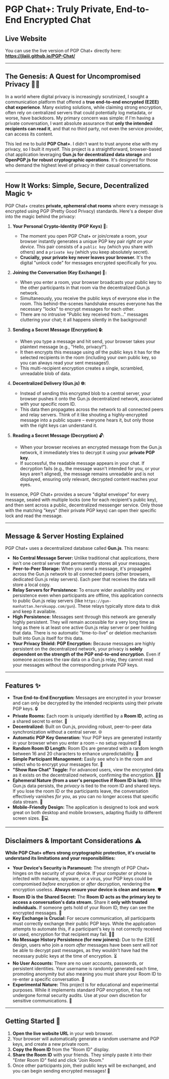 # PGP Chat+: Truly Private, End-to-End Encrypted Chat

## Live Website

You can use the live version of PGP Chat+ directly here:
**https://jlaiii.github.io/PGP-Chat/**

---

## The Genesis: A Quest for Uncompromised Privacy 🕵️‍♀️

In a world where digital privacy is increasingly scrutinized, I sought a communication platform that offered a **true end-to-end encrypted (E2EE) chat experience**. Many existing solutions, while claiming strong encryption, often rely on centralized servers that could potentially log metadata, or worse, have backdoors. My primary concern was simple: if I'm having a private conversation, I want absolute assurance that **only the intended recipients can read it**, and that no third party, not even the service provider, can access its content.

This led me to build **PGP Chat+**. I didn't want to trust anyone else with my privacy, so I built it myself. This project is a straightforward, browser-based chat application leveraging **Gun.js for decentralized data storage** and **OpenPGP.js for robust cryptographic operations**. It's designed for those who demand the highest level of privacy in their casual conversations.

---

## How It Works: Simple, Secure, Decentralized Magic ✨

PGP Chat+ creates **private, ephemeral chat rooms** where every message is encrypted using PGP (Pretty Good Privacy) standards. Here's a deeper dive into the magic behind the privacy:

1.  **Your Personal Crypto-Identity (PGP Keys) 🔑:**
    * The moment you open PGP Chat+ or join/create a room, your browser instantly generates a unique PGP key pair *right on your device*. This pair consists of a `public key` (which you share with others) and a `private key` (which you keep absolutely secret).
    * **Crucially, your private key never leaves your browser.** It's the digital "unlock code" for messages encrypted specifically for you.

2.  **Joining the Conversation (Key Exchange) 🤝:**
    * When you enter a room, your browser broadcasts your public key to the other participants in that room via the decentralized Gun.js network.
    * Simultaneously, you receive the public keys of everyone else in the room. This behind-the-scenes handshake ensures everyone has the necessary "locks" to encrypt messages for each other.
    * There are no intrusive "Public key received from..." messages cluttering your chat; it all happens silently in the background!

3.  **Sending a Secret Message (Encryption) 🔒:**
    * When you type a message and hit send, your browser takes your plaintext message (e.g., "Hello, privacy!").
    * It then encrypts this message using *all* the public keys it has for the selected recipients in the room (including your own public key, so you can always read your sent messages!).
    * This multi-recipient encryption creates a single, scrambled, unreadable blob of data.

4.  **Decentralized Delivery (Gun.js) 🌐:**
    * Instead of sending this encrypted blob to a central server, your browser pushes it onto the Gun.js decentralized network, associated with your specific room ID.
    * This data then propagates across the network to all connected peers and relay servers. Think of it like shouting a highly-encrypted message into a public square – everyone hears it, but only those with the right keys can understand it.

5.  **Reading a Secret Message (Decryption) 🔓:**
    * When your browser receives an encrypted message from the Gun.js network, it immediately tries to decrypt it using your **private PGP key**.
    * If successful, the readable message appears in your chat. If decryption fails (e.g., the message wasn't intended for you, or your keys aren't aligned), the message remains unreadable and is not displayed, ensuring only relevant, decrypted content reaches your eyes.

In essence, PGP Chat+ provides a secure "digital envelope" for every message, sealed with multiple locks (one for each recipient's public key), and then sent across a public, decentralized messenger service. Only those with the matching "keys" (their private PGP keys) can open their specific lock and read the message.

---

## Message & Server Hosting Explained

PGP Chat+ uses a decentralized database called **Gun.js**. This means:

* **No Central Message Server:** Unlike traditional chat applications, there isn't one central server that permanently stores all your messages.
* **Peer-to-Peer Storage:** When you send a message, it's propagated across the Gun.js network to all connected peers (other browsers, dedicated Gun.js relay servers). Each peer that receives the data will store a local copy.
* **Relay Servers for Persistence:** To ensure wider availability and persistence even when participants are offline, this application connects to public Gun.js relay servers (like `https://gun-manhattan.herokuapp.com/gun`). These relays typically store data to disk and keep it available.
* **High Persistence:** Messages sent through this network are generally highly persistent. They will remain accessible for a very long time as long as there is at least one active Gun.js relay server or peer holding that data. There is no automatic "time-to-live" or deletion mechanism built into Gun.js itself for this data.
* **Your Privacy Shield: PGP Encryption:** Because messages are highly persistent on the decentralized network, your privacy is **solely dependent on the strength of the PGP end-to-end encryption**. Even if someone accesses the raw data on a Gun.js relay, they cannot read your messages without the corresponding private PGP keys.

---

## Features ✨

* **True End-to-End Encryption:** Messages are encrypted in your browser and can only be decrypted by the intended recipients using their private PGP keys. 🔒
* **Private Rooms:** Each room is uniquely identified by a **Room ID**, acting as a shared secret to enter. 🚪
* **Decentralized:** Built on Gun.js, providing robust, peer-to-peer data synchronization without a central server. 🌐
* **Automatic PGP Key Generation:** Your PGP keys are generated instantly in your browser when you enter a room – no setup required! 🚀
* **Random Room ID Length:** Room IDs are generated with a random length between 16 and 20 characters to enhance unpredictability. 🎲
* **Simple Participant Management:** Easily see who's in the room and select who to encrypt your messages for. 👋
* **"Show Raw Chat" Toggle:** For advanced users, view the encrypted data as it exists on the decentralized network, confirming the encryption. 🕵️‍♂️
* **Ephemeral Nature (from a user's perspective if Room ID is lost):** While Gun.js data persists, the *privacy* is tied to the room ID and shared keys. If you lose the room ID or the participants leave, the conversation effectively vanishes *for you*, as you can no longer access that specific data stream. 👻
* **Mobile-Friendly Design:** The application is designed to look and work great on both desktop and mobile browsers, adapting fluidly to different screen sizes. 📱💻

---

## Disclaimers & Important Considerations ⚠️

**While PGP Chat+ offers strong cryptographic protection, it's crucial to understand its limitations and your responsibilities:**

* **Your Device's Security is Paramount:** The strength of PGP Chat+ hinges on the security of your device. If your computer or phone is infected with malware, spyware, or a virus, your PGP keys could be compromised *before* encryption or *after* decryption, rendering the encryption useless. **Always ensure your device is clean and secure.** 🛡️
* **Room ID is the Shared Secret:** The **Room ID acts as the primary key to access a conversation's data stream.** Share it **only with trusted individuals.** If someone gets hold of your Room ID, they can see the encrypted messages. 🤫
* **Key Exchange is Crucial:** For secure communication, all participants must correctly exchange their public PGP keys. While the application attempts to automate this, if a participant's key is not correctly received or used, encryption for that recipient may fail. 🔑❌
* **No Message History Persistence (for new joiners):** Due to the E2EE design, users who join a room *after* messages have been sent will *not* be able to decrypt past messages, as they wouldn't have had the necessary public keys at the time of encryption. ⏳
* **No User Accounts:** There are no user accounts, passwords, or persistent identities. Your username is randomly generated each time, promoting anonymity but also meaning you must share your Room ID to re-enter a specific conversation. 👤
* **Experimental Nature:** This project is for educational and experimental purposes. While it implements standard PGP encryption, it has not undergone formal security audits. Use at your own discretion for sensitive communications. 🧪

---

## Getting Started 🚀

1.  **Open the live website URL** in your web browser.
2.  Your browser will automatically generate a random username and PGP keys, and create a new private room.
3.  **Copy the Room ID** from the "Room ID" display.
4.  **Share the Room ID** with your friends. They simply paste it into their "Enter Room ID" field and click "Join Room."
5.  Once other participants join, their public keys will be exchanged, and you can begin sending encrypted messages! 🎉
